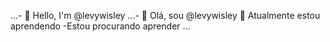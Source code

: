  ...- 👋 Hello, I'm @levywisley
 ...- 👋 Olá, sou @levywisley
👀 
 Atualmente estou aprendendo
-Estou procurando aprender ...

<!---
levywisley/levywisley is a ✨ special ✨ repository because its `README.md` (this file) appears on your GitHub profile.
You can click the Preview link to take a look at your changes.
--->
